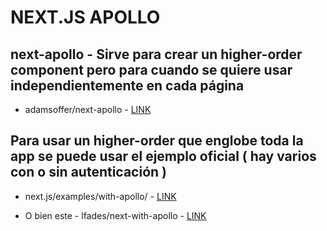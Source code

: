 # NEXT.JS APOLLO

## next-apollo - Sirve para crear un higher-order component pero para cuando se quiere usar independientemente en cada página

* adamsoffer/next-apollo - [LINK](https://github.com/adamsoffer/next-apollo)

## Para usar un higher-order que englobe toda la app se puede usar el ejemplo oficial ( hay varios con o sin autenticación )
  
* next.js/examples/with-apollo/ - [LINK](https://github.com/zeit/next.js/tree/master/examples/with-apollo)

* O bien este - lfades/next-with-apollo - [LINK](https://github.com/lfades/next-with-apollo)
